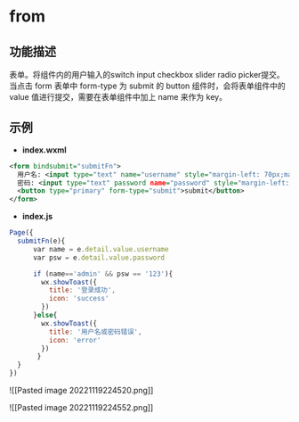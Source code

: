 # from

## 功能描述

表单。将组件内的用户输入的switch input checkbox slider radio picker提交。
当点击 form 表单中 form-type 为 submit 的 button 组件时，会将表单组件中的 value 值进行提交，需要在表单组件中加上 name 来作为 key。

## 示例

- **index.wxml**
```xml
<form bindsubmit="submitFn">
  用户名: <input type="text" name="username" style="margin-left: 70px;margin-top: -20px;"/>
  密码: <input type="text" password name="password" style="margin-left: 70px;margin-top: -20px;"/>
  <button type="primary" form-type="submit">submit</button>
</form>
```

- **index.js**
```js
Page({
  submitFn(e){
      var name = e.detail.value.username
      var psw = e.detail.value.password

      if (name=='admin' && psw == '123'){
        wx.showToast({
          title: '登录成功',
          icon: 'success'
        })
      }else{
        wx.showToast({
          title: '用户名或密码错误',
          icon: 'error'
        })
	   }
  }
})
```

![[Pasted image 20221119224520.png]]

![[Pasted image 20221119224552.png]]